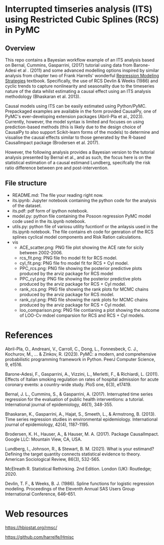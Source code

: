 # Interrupted timseries analysis (ITS) using Restricted Cubic Splines (RCS) in PyMC

## Overview 
This repo contains a Bayesian workflow example of an ITS analysis based on Bernal, Cummins, Gasparrini, (2017) tutorial using data from Barone-Adesi et al . (2011) and some advanced modelling options inspired by similar analysis from chapter two of Frank Harrells' wonderful [Regression Modeling Strategies](https://hbiostat.org/rmsc/) textbook. Specifically, the use of RCS Devlin & Weeks (1986) and cyclic trends to capture nonlinearity and seasonality due to the timeseries nature of the data whilst estimating a causal effect using an ITS analysis methodology (Bhaskaran et al. 2013).  

Causal models using ITS can be easily estimated using Python/PyMC. Prepackaged examples are available in the form provided CausalPy, one of PyMC's ever-developing extension packages (Abril-Pla et al., 2023). Currently, however, the model syntax is limited and focuses on using prediction-based methods (this is likely due to the design choice of CausalPy to also support Scikit-learn forms of the models) to determine and visualise the causal effects similar to those generated by the R-based CausalImpact package (Brodersen et al. 2017). 

However, the following analysis provides a Bayesian version to the tutorial analysis presented by Bernal et al., and as such, the focus here is on the statistical estimation of a causal estimand Lundberg, specifcally the risk ratio difference between pre and post-intervention.

## File structure
- README.md: The file your reading right now.
- its.ipynb: Jupyter notebook containing the python code for the analysis of the dataset.
- its.pdf: pdf form of ipython notebook.
- model.py: python file containing the Posoon regression PyMC model code used in the its.ipynb notebook.
- utils.py: python file of variosu utility fucntionf or the anlaysis used in the its.ipynb notebook. The file contains eh code for genration of the RCS splines cyclical model components and Risk Ration calculations.
- vis 
  - ACE_scatter.png: PNG file plot showing the ACE rate for sicily between 2002-2006.
  - rcs_fit.png: PNG file fro model fit for RCS model. 
  - cyl_fit.png: PNG file fro model fit for RCS + Cyl model.
  - PPC_rcs.png: PNG file showing the posterior predictive plots produced by the arviz package for RCS model
  - PPC_cyl.png: PNG file showing the posterior predictive plots produced by the arviz package for RCS + Cyl model.
  - rank_rcs.png: PNG file showing the rank plots for MCMC chains produced by the arviz package for RCS model.
  - rank_cyl.png: PNG file showing the rank plots for MCMC chains produced by the arviz package for RCS + Cyl model.
  - loo_comparison.png: PNG file contianing a plot showing the outcome of LOO-Cv mdoel comparsion for RCS and RCS + Cyl models.


# References

Abril-Pla, O., Andreani, V., Carroll, C., Dong, L., Fonnesbeck, C. J., Kochurov, M., ... & Zinkov, R. (2023). PyMC: a modern, and comprehensive probabilistic programming framework in Python. PeerJ Computer Science, 9, e1516.

Barone-Adesi, F., Gasparrini, A., Vizzini, L., Merletti, F., & Richiardi, L. (2011). Effects of Italian smoking regulation on rates of hospital admission for acute coronary events: a country-wide study. PloS one, 6(3), e17419.

Bernal, J. L., Cummins, S., & Gasparrini, A. (2017). Interrupted time series regression for the evaluation of public health interventions: a tutorial. International journal of epidemiology, 46(1), 348-355.

Bhaskaran, K., Gasparrini, A., Hajat, S., Smeeth, L., & Armstrong, B. (2013). Time series regression studies in environmental epidemiology. International journal of epidemiology, 42(4), 1187-1195.

Brodersen, K. H., Hauser, A., & Hauser, M. A. (2017). Package CausalImpact. Google LLC: Mountain View, CA, USA.

Lundberg, I., Johnson, R., & Stewart, B. M. (2021). What is your estimand? Defining the target quantity connects statistical evidence to theory. American Sociological Review, 86(3), 532-565.


McElreath R. Statistical Rethinking. 2nd Edition. London (UK): Routledge; 2020.

Devlin, T. F., & Weeks, B. J. (1986). Spline functions for logistic regression modeling. Proceedings of the Eleventh Annual SAS Users Group International Conference, 646–651.

# Web resources
https://hbiostat.org/rmsc/

https://github.com/harrelfe/Hmisc
